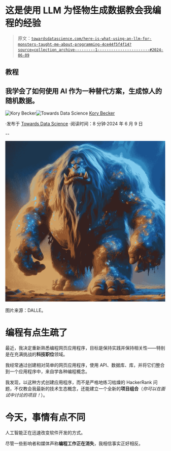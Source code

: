 # 这是使用 LLM 为怪物生成数据教会我编程的经验

> 原文：[`towardsdatascience.com/here-is-what-using-an-llm-for-monsters-taught-me-about-programming-4ce44f5f4f14?source=collection_archive---------1-----------------------#2024-06-09`](https://towardsdatascience.com/here-is-what-using-an-llm-for-monsters-taught-me-about-programming-4ce44f5f4f14?source=collection_archive---------1-----------------------#2024-06-09)

## 教程

## 我学会了如何使用 AI 作为一种替代方案，生成惊人的随机数据。

[](https://medium.com/@KoryBecker?source=post_page---byline--4ce44f5f4f14--------------------------------)![Kory Becker](https://medium.com/@KoryBecker?source=post_page---byline--4ce44f5f4f14--------------------------------)[](https://towardsdatascience.com/?source=post_page---byline--4ce44f5f4f14--------------------------------)![Towards Data Science](https://towardsdatascience.com/?source=post_page---byline--4ce44f5f4f14--------------------------------) [Kory Becker](https://medium.com/@KoryBecker?source=post_page---byline--4ce44f5f4f14--------------------------------)

·发布于 [Towards Data Science](https://towardsdatascience.com/?source=post_page---byline--4ce44f5f4f14--------------------------------) ·阅读时间：8 分钟·2024 年 6 月 9 日

--

![](img/8fc8d2619894a58600d100911e55e626.png)

图片来源：DALLE。

# 编程有点生疏了

最近，我决定重新熟悉编程网页应用程序，目标是保持实践并保持相关性——特别是在充满挑战的**科技职位**领域。

我经常通过创建相对简单的网页应用程序，使用 API、数据库、库，并将它们整合到一个应用程序中，来自学各种编程概念。

我发现，以这种方式创建应用程序，而不是严格地练习枯燥的 HackerRank 问题，不仅教会我最新的技术生态概念，还能建立一个全新的**项目组合**（*你可以在面试中讨论的项目！*）。

# 今天，事情有点不同

人工智能正在迅速改变软件开发的方式。

尽管一些影响者和媒体声称**编程工作正在消失**，我相信事实正好相反。

